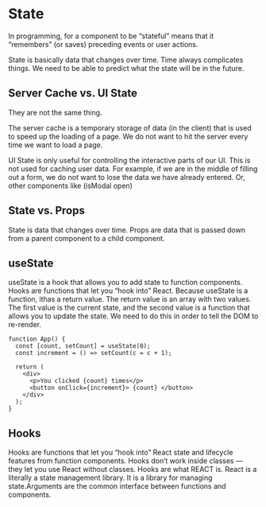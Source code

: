 # State

In programming, for a component to be “stateful” means that it “remembers” (or saves) preceding events or user actions.

State is basically data that changes over time. Time always complicates things. We need to be able to predict what the state will be in the future.

## Server Cache vs. UI State

They are not the same thing.

The server cache is a temporary storage of data (in the client) that is used to speed up the loading of a page. We do not want to hit the server every time we want to load a page.

UI State is only useful for controlling the interactive parts of our UI. This is not used for caching user data. For example, if we are in the middle of filling out a form, we do not want to lose the data we have already entered. Or, other components like (isModal open)

## State vs. Props

State is data that changes over time. Props are data that is passed down from a parent component to a child component.

## useState

useState is a hook that allows you to add state to function components. Hooks are functions that let you “hook into” React. Because useState is a function, ithas a return value. The return value is an array with two values. The first value is the current state, and the second value is a function that allows you to update the state. We need to do this in order to tell the DOM to re-render.

    function App() {
      const [count, setCount] = useState(0);
      const increment = () => setCount(c = c + 1);

      return (
        <div>
          <p>You clicked {count} times</p>
          <button onClick={increment}> {count} </button>
        </div>
      );
    }

## Hooks

Hooks are functions that let you “hook into” React state and lifecycle features from function components.
Hooks don’t work inside classes — they let you use React without classes.
Hooks are what REACT is. React is a literally a state management library. It is a library for managing state.Arguments are the common interface between functions and components.
